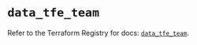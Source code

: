# `data_tfe_team`

Refer to the Terraform Registry for docs: [`data_tfe_team`](https://registry.terraform.io/providers/hashicorp/tfe/0.56.0/docs/data-sources/team).
